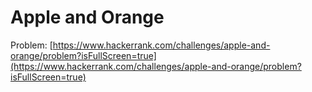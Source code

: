 # Apple and Orange

Problem: [https://www.hackerrank.com/challenges/apple-and-orange/problem?isFullScreen=true](https://www.hackerrank.com/challenges/apple-and-orange/problem?isFullScreen=true)
